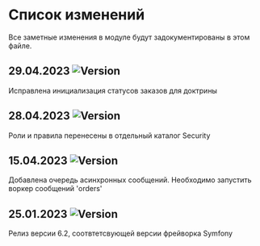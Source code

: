 # Список изменений

Все заметные изменения в модуле будут задокументированы в этом файле.

## 29.04.2023 ![Version](https://img.shields.io/badge/version-v6.2.3-blue)

Исправлена инициализация статусов заказов для доктрины

## 28.04.2023 ![Version](https://img.shields.io/badge/version-v6.2.2-blue)

Роли и правила перенесены в отдельный каталог Security

## 15.04.2023 ![Version](https://img.shields.io/badge/version-v6.2.1-blue)

Добавлена очередь асинхронных сообщений. Необходимо запустить воркер сообщений 'orders' 

## 25.01.2023 ![Version](https://img.shields.io/badge/version-v6.2.0-blue)

Релиз версии 6.2, соотвтетсвующей версии фрейворка Symfony



